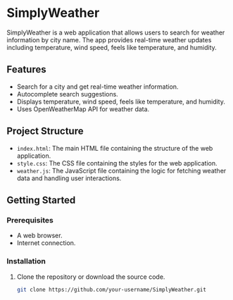# SimplyWeather

SimplyWeather is a web application that allows users to search for weather information by city name. The app provides real-time weather updates including temperature, wind speed, feels like temperature, and humidity.

## Features

- Search for a city and get real-time weather information.
- Autocomplete search suggestions.
- Displays temperature, wind speed, feels like temperature, and humidity.
- Uses OpenWeatherMap API for weather data.

## Project Structure

- `index.html`: The main HTML file containing the structure of the web application.
- `style.css`: The CSS file containing the styles for the web application.
- `weather.js`: The JavaScript file containing the logic for fetching weather data and handling user interactions.

## Getting Started

### Prerequisites

- A web browser.
- Internet connection.

### Installation

1. Clone the repository or download the source code.

   ```bash
   git clone https://github.com/your-username/SimplyWeather.git
